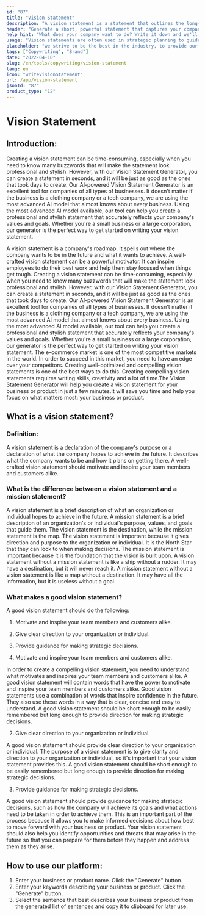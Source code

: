 ```yaml
---
id: "87"
title: "Vision Statement"
description: "A vision statement is a statement that outlines the long-term goals of a company. It is a statement of what the company wants to achieve, and it is often used as a way to motivate and inspire employees."
header: "Generate a short, powerful statement that captures your company's essence."
help_hint: "What does your company want to do? Write it down and we'll turn it into a Vision Statement based on provided information."
usage: "Vision statements are often used in strategic planning to guide decision-making and to inspire employees and customers. The following generator can help you create a vision statement that is closely aligned with your brand."
placeholder: "we strive to be the best in the industry, to provide our customers with the best possible experience, and to make a positive impact in the world."
tags: ["Copywriting", "Brand"]
date: "2022-04-10"
slug: /en/tools/copywriting/vision-statement
lang: en
icon: "writeVisionStatement"
url: /app/vision-statement
jsonId: "87"
product_type: "12"
---
```


# Vision Statement

## Introduction:

Creating a vision statement can be time-consuming, especially when you need to know many buzzwords that will make the statement look professional and stylish. However, with our Vision Statement Generator, you can create a statement in seconds, and it will be just as good as the ones that took days to create. Our AI-powered Vision Statement Generator is an excellent tool for companies of all types of businesses. It doesn't matter if the business is a clothing company or a tech company, we are using the most advanced AI model that almost knows about every business. Using the most advanced AI model available, our tool can help you create a professional and stylish statement that accurately reflects your company's values and goals. Whether you're a small business or a large corporation, our generator is the perfect way to get started on writing your vision statement.

A vision statement is a company's roadmap. It spells out where the company wants to be in the future and what it wants to achieve. A well-crafted vision statement can be a powerful motivator. It can inspire employees to do their best work and help them stay focused when things get tough. Creating a vision statement can be time-consuming, especially when you need to know many buzzwords that will make the statement look professional and stylish. However, with our Vision Statement Generator, you can create a statement in seconds, and it will be just as good as the ones that took days to create. Our AI-powered Vision Statement Generator is an excellent tool for companies of all types of businesses. It doesn't matter if the business is a clothing company or a tech company, we are using the most advanced AI model that almost knows about every business. Using the most advanced AI model available, our tool can help you create a professional and stylish statement that accurately reflects your company's values and goals. Whether you're a small business or a large corporation, our generator is the perfect way to get started on writing your vision statement.
The e-commerce market is one of the most competitive markets in the world. In order to succeed in this market, you need to have an edge over your competitors. Creating well-optimized and compelling vision statements is one of the best ways to do this. Creating compelling vision statements requires writing skills, creativity and a lot of time.The Vision Statement Generator will help you create a vision statement for your business or product in just a few minutes.It will save you time and help you focus on what matters most: your business or product.

## What is a vision statement?

### Definition:

A vision statement is a declaration of the company's purpose or a declaration of what the company hopes to achieve in the future. It describes what the company wants to be and how it plans on getting there. A well-crafted vision statement should motivate and inspire your team members and customers alike.

### What is the difference between a vision statement and a mission statement?

A vision statement is a brief description of what an organization or individual hopes to achieve in the future. A mission statement is a brief description of an organization's or individual's purpose, values, and goals that guide them.
The vision statement is the destination, while the mission statement is the map.
The vision statement is important because it gives direction and purpose to the organization or individual. It is the North Star that they can look to when making decisions. The mission statement is important because it is the foundation that the vision is built upon.
A vision statement without a mission statement is like a ship without a rudder. It may have a destination, but it will never reach it. A mission statement without a vision statement is like a map without a destination. It may have all the information, but it is useless without a goal.

### What makes a good vision statement?

A good vision statement should do the following:

1. Motivate and inspire your team members and customers alike.
2. Give clear direction to your organization or individual.
3. Provide guidance for making strategic decisions.

4. Motivate and inspire your team members and customers alike.

In order to create a compelling vision statement, you need to understand what motivates and inspires your team members and customers alike. A good vision statement will contain words that have the power to motivate and inspire your team members and customers alike.
Good vision statements use a combination of words that inspire confidence in the future. They also use these words in a way that is clear, concise and easy to understand.
A good vision statement should be short enough to be easily remembered but long enough to provide direction for making strategic decisions.

2. Give clear direction to your organization or individual.

A good vision statement should provide clear direction to your organization or individual. The purpose of a vision statement is to give clarity and direction to your organization or individual, so it's important that your vision statement provides this.
A good vision statement should be short enough to be easily remembered but long enough to provide direction for making strategic decisions.

3. Provide guidance for making strategic decisions.

A good vision statement should provide guidance for making strategic decisions, such as how the company will achieve its goals and what actions need to be taken in order to achieve them. This is an important part of the process because it allows you to make informed decisions about how best to move forward with your business or product. Your vision statement should also help you identify opportunities and threats that may arise in the future so that you can prepare for them before they happen and address them as they arise.

## How to use our platform:

1. Enter your business or product name. Click the "Generate" button.
2. Enter your keywords describing your business or product. Click the "Generate" button.
3. Select the sentence that best describes your business or product from the generated list of sentences and copy it to clipboard for later use.
